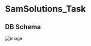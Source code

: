 # SamSolutions_Task
 ## DB Schema
![image](https://user-images.githubusercontent.com/44998184/150425650-4f6f393f-5f0d-4208-a63c-ee6864a96ae7.png)
